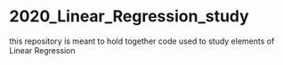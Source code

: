 # 2020_Linear_Regression_study
this repository is meant to hold together code used to study elements of Linear Regression
